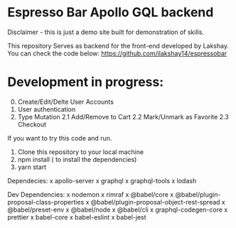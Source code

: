 # Espresso Bar Apollo GQL backend

Disclaimer - this is just a demo site built for demonstration of skills.

This repository Serves as backend for the front-end developed by Lakshay.
You can check the code below:
https://github.com/ilakshay14/espressobar

# Development in progress:

0. Create/Edit/Delte User Accounts
1. User authentication
1. Type Mutation
   2.1 Add/Remove to Cart
   2.2 Mark/Unmark as Favorite
   2.3 Checkout

If you want to try this code and run.

1. Clone this repository to your local machine
2. npm install ( to install the dependencies)
3. yarn start

Dependecies:
x apollo-server
x graphql
x graphql-tools
x lodash

Dev Dependencies:
x nodemon
x rimraf
x @babel/core
x @babel/plugin-proposal-class-properties
x @babel/plugin-proposal-object-rest-spread
x @babel/preset-env
x @babel/node
x @babel/cli
x graphql-codegen-core
x prettier
x babel-core
x babel-eslint
x babel-jest
